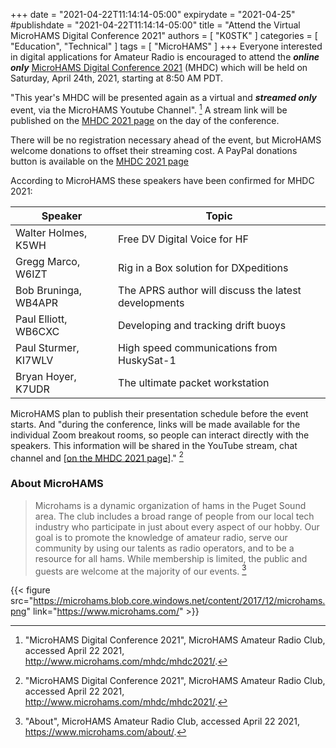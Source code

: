 +++
date = "2021-04-22T11:14:14-05:00"
expirydate = "2021-04-25"
#publishdate = "2021-04-22T11:14:14-05:00"
title = "Attend the Virtual MicroHAMS Digital Conference 2021"
authors = [ "K0STK" ]
categories = [ "Education", "Technical" ]
tags = [ "MicroHAMS" ]
+++
Everyone interested in digital applications for Amateur Radio is
encouraged to attend the ***online only***
[MicroHAMS Digital Conference 2021](http://www.microhams.com/mhdc/mhdc2021/) (MHDC)
which will be held on Saturday, April 24th, 2021, starting at 8:50 AM PDT.

"This year's MHDC will be presented again as a virtual and ***streamed only***
event, via the MicroHAMS Youtube Channel". [^1] A stream link will be
published on the [MHDC 2021 page](http://www.microhams.com/mhdc/mhdc2021/)
on the day of the conference.

[^1]: "MicroHAMS Digital Conference 2021", MicroHAMS Amateur Radio Club, accessed April 22 2021, http://www.microhams.com/mhdc/mhdc2021/.

<!--more-->

There will be no registration necessary ahead of the event, but
MicroHAMS welcome donations to offset their streaming cost. A PayPal
donations button is available on the
[MHDC 2021 page](http://www.microhams.com/mhdc/mhdc2021/)

According to MicroHAMS these speakers have been confirmed for MHDC 2021:

| Speaker | Topic |
| ------- | ----- |
| Walter Holmes, K5WH | Free DV Digital Voice for HF |
| Gregg Marco, W6IZT | Rig in a Box solution for DXpeditions |
| Bob Bruninga, WB4APR | The APRS author will discuss the latest developments |
| Paul Elliott, WB6CXC | Developing and tracking drift buoys |
| Paul Sturmer, KI7WLV | High speed communications from HuskySat-1 |
| Bryan Hoyer, K7UDR | The ultimate packet workstation |

MicroHAMS plan to publish their presentation schedule before the
event starts. And "during the conference, links will be made
available for the individual Zoom breakout rooms, so people can
interact directly with the speakers. This information will be
shared in the YouTube stream, chat channel and
\[[on the MHDC 2021 page](http://www.microhams.com/mhdc/mhdc2021/)\]." [^3]


[^3]: "MicroHAMS Digital Conference 2021", MicroHAMS Amateur Radio Club, accessed April 22 2021, http://www.microhams.com/mhdc/mhdc2021/.

### About MicroHAMS

>Microhams is a dynamic organization of hams in the Puget Sound area.
>The club includes a broad range of people from our local tech industry
>who participate in just about every aspect of our hobby. Our goal is to
>promote the knowledge of amateur radio, serve our community by using
>our talents as radio operators, and to be a resource for all hams.
>While membership is limited, the public and guests are welcome at the
>majority of our events. [^2]

[^2]: "About", MicroHAMS Amateur Radio Club, accessed April 22 2021, https://www.microhams.com/about/.

{{< figure src="https://microhams.blob.core.windows.net/content/2017/12/microhams.png" link="https://www.microhams.com/" >}}
